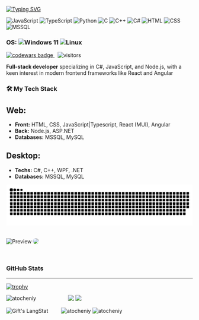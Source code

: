 [![Typing SVG](https://readme-typing-svg.herokuapp.com?font=SF+Pro&weight=700&size=30&pause=1000&color=F7F7F7&background=12154C00&vCenter=true&width=435&lines=Hi!+I'm+atocheniy)](https://git.io/typing-svg)

![JavaScript](https://img.shields.io/badge/Code-JavaScript-informational?style=flat&logo=javascript&color=F7DF1E)
![TypeScript](https://img.shields.io/badge/Code-TypeScript-informational?style=flat&logo=typescript&color=3776AB)
![Python](https://img.shields.io/badge/Code-Python-informational?style=flat&logo=python&color=3776AB)
![C](https://img.shields.io/badge/Code-C-A8B9CC?style=flat&logo=c)
![C++](https://img.shields.io/badge/Code-C++-00599C?style=flat&logo=c%2B%2B)
![C#](https://img.shields.io/badge/Code-C%23-239120?style=flat&logo=csharp)
![HTML](https://img.shields.io/badge/Markup-HTML-E34F26?style=flat&logo=html5)
![CSS](https://img.shields.io/badge/Style-CSS-1572B6?style=flat&logo=css3)
![MSSQL](https://img.shields.io/badge/Database-MSSQL-CC2927?style=flat&logo=microsoftsqlserver)

### OS: ![Windows 11](https://img.shields.io/badge/OS-Windows%2011-0078D6?style=flat&logo=windows11) ![Linux](https://img.shields.io/badge/System-Linux-informational?style=flat&logo=linux&color=FCC624)

<p align="left">
  <a href="https://www.codewars.com/users/atocheniy">
    <img src="https://www.codewars.com/users/atocheniy/badges/large" alt="codewars badge"/>
  </a>&nbsp;
  <img src="https://visitor-badge.laobi.icu/badge?page_id=atocheniy.atocheniy" style="width: 130px" alt="visitors"/>
</p>

**Full-stack developer** specializing in C#, JavaScript, and Node.js, with a keen interest in modern frontend frameworks like React and Angular <br>

### 🛠️ My Tech Stack
## Web:
*   **Front:** HTML, CSS, JavaScript|Typescript, React (MUI), Angular
*   **Back:** Node.js, ASP.NET
*   **Databases:** MSSQL, MySQL

## Desktop:
*   **Techs:** C#, C++, WPF, .NET
*   **Databases:** MSSQL, MySQL

<picture>
  <source media="(prefers-color-scheme: dark)" srcset="https://raw.githubusercontent.com/platane/platane/output/github-contribution-grid-snake-dark.svg">
  <source media="(prefers-color-scheme: light)" srcset="https://raw.githubusercontent.com/platane/platane/output/github-contribution-grid-snake.svg">
  <img alt="github contribution grid snake animation" src="https://raw.githubusercontent.com/platane/platane/output/github-contribution-grid-snake.svg">
</picture>


<br>
<br>

![Preview](https://atocheniy.pythonanywhere.com?scan=true&theme=dark)   <img align="top" style="border-radius: 10px;" src="https://i.postimg.cc/ZKhkDSdv/lennart-butz-japan-12.gif" width="330" />


<br>

  

### GitHub Stats
---
[![trophy](https://github-profile-trophy.vercel.app/?username=atocheniy&theme=darkhub)](https://github.com/ryo-ma/github-profile-trophy)
<div align="left">
  <img src="https://github-readme-stats.vercel.app/api?username=atocheniy&show_icons=true&theme=gotham" alt="atocheniy" />⠀⠀⠀⠀⠀⠀⠀⠀ <img align="top" src="https://readme-components.vercel.app/api?component=logo&fill=DarkBlue&logo=react&animation=spin&svgfill=15d8fe">  <img align="top" src="https://readme-components.vercel.app/api?component=logo&fill=black&logo=node.js&svgfill=659b60">

  <br>
  <br>
  <img src="https://github-readme-streak-stats.herokuapp.com/?user=atocheniy&theme=gotham" alt="Gift's LangStat" />⠀⠀⠀ <img src="https://readme-components.vercel.app/api?component=experience&company=codewars&fill=ffc0cd" alt="atocheniy"/> <img src="https://readme-components.vercel.app/api?component=experience&company=github&fill=linear-gradient%2862deg%2C%20%238EC5FC%200%25%2C%20%23E0C3FC%20100%25%29%3B%0A" alt="atocheniy"/> 
  
</div> 
<br>

